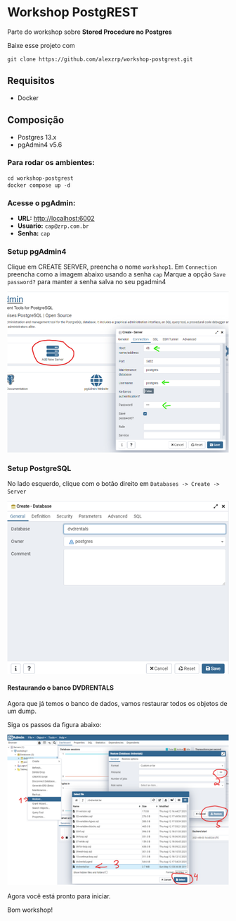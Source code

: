 # Workshop PostgREST

Parte do workshop sobre **Stored Procedure no Postgres**

Baixe esse projeto com
```shell script
git clone https://github.com/alexzrp/workshop-postgrest.git
```

## Requisitos
- Docker

## Composição
- Postgres 13.x
- pgAdmin4 v5.6

### Para rodar os ambientes:

```shell script
cd workshop-postgrest
docker compose up -d
```

### Acesse o pgAdmin:

- **URL:** <http://localhost:6002>
- **Usuario:** `cap@zrp.com.br`
- **Senha:** `cap`

### Setup pgAdmin4

Clique em CREATE SERVER, preencha o nome `workshop1`.
Em `Connection` preencha como a imagem abaixo usando a senha `cap`
Marque a opção `Save password?` para manter a senha salva no seu pgadmin4

![create_server](docs/create_server.png)

### Setup PostgreSQL

No lado esquerdo, clique com o botão direito em `Databases -> Create -> Server`

![create_database](docs/create_database.png)

#### Restaurando o banco DVDRENTALS

Agora que já temos o banco de dados, vamos restaurar todos os objetos de um dump.

Siga os passos da figura abaixo:

![restore_db](docs/restore_db.png)

Agora você está pronto para iniciar.

Bom workshop!
